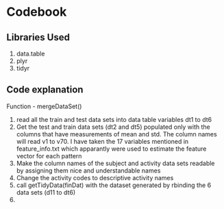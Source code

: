 Codebook
============

Libraries Used
----------------
1. data.table
2. plyr
3. tidyr

Code explanation
------------------

Function - mergeDataSet()
1. read all the train and test data sets into data table variables dt1 to dt6
2. Get the test and train data sets (dt2 and dt5) populated only with the columns that have measurements of mean and std. The column names will read v1 to v70. I have taken the 17 variables mentioned in feature_info.txt which apparantly were used to estimate the feature vector for each pattern
3. Make the column names of the subject and activity data sets readable by assigning them nice and understandable names
4. Change the activity codes to descriptive activity names
5. call getTidyData(finDat) with the dataset generated by rbinding the 6 data sets (d11 to dt6)
6. 
